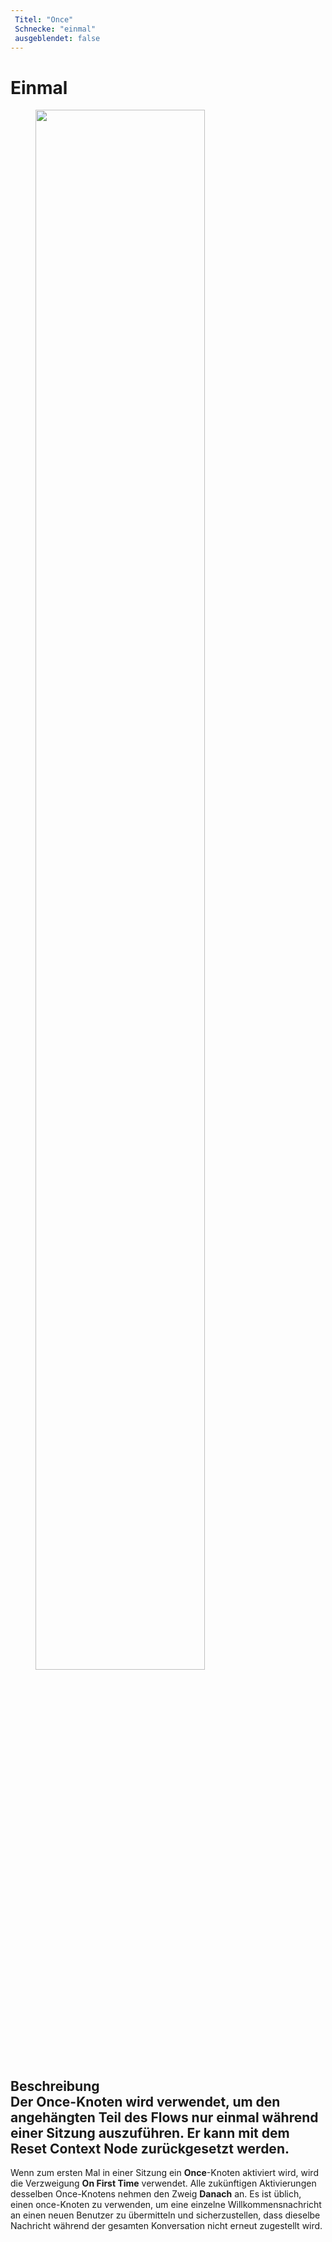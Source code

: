 ```yaml
---
 Titel: "Once" 
 Schnecke: "einmal" 
 ausgeblendet: false 
---
```

# Einmal

<figure>
  <img class="image-center" src="{{config.site_url}}ai/flow-nodes/images/logic/once.png" width="80%" />
</figure>

## Beschreibung<div class="divider"></div>Der Once-Knoten wird verwendet, um den angehängten Teil des Flows nur einmal während einer Sitzung auszuführen. Er kann mit dem Reset Context Node zurückgesetzt werden.

Wenn zum ersten Mal in einer Sitzung ein **Once**-Knoten aktiviert wird, wird die Verzweigung **On First Time** verwendet. Alle zukünftigen Aktivierungen desselben Once-Knotens nehmen den Zweig **Danach** an. Es ist üblich, einen once-Knoten zu verwenden, um eine einzelne Willkommensnachricht an einen neuen Benutzer zu übermitteln und sicherzustellen, dass dieselbe Nachricht während der gesamten Konversation nicht erneut zugestellt wird.